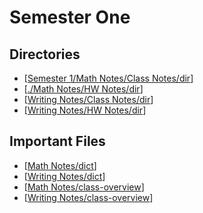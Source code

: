 # Semester One

## Directories 
- [[Semester 1/Math Notes/Class Notes/dir]]
- [[./Math Notes/HW Notes/dir]]
- [[Writing Notes/Class Notes/dir]]
- [[Writing Notes/HW Notes/dir]]

## Important Files
- [[Math Notes/dict]]
- [[Writing Notes/dict]]
- [[Math Notes/class-overview]]
- [[Writing Notes/class-overview]]



[//begin]: # "Autogenerated link references for markdown compatibility"
[Semester 1/Math Notes/Class Notes/dir]: <Math Notes/Class Notes/dir.md> "Math Class Directory"
[./Math Notes/HW Notes/dir]: <Math Notes/HW Notes/dir.md> "Math HW Notes Directory"
[Writing Notes/Class Notes/dir]: <Writing Notes/Class Notes/dir.md> "Writing Class Directory"
[Writing Notes/HW Notes/dir]: <Writing Notes/HW Notes/dir.md> "Writing Class Dir"
[Math Notes/dict]: <Math Notes/dict.md> "Math Dictionary"
[Writing Notes/dict]: <Writing Notes/dict.md> "Writing Buzzword Dictionary"
[Math Notes/class-overview]: <Math Notes/class-overview.md> "Math Class Overview"
[Writing Notes/class-overview]: <Writing Notes/class-overview.md> "Writing Class Overview"
[//end]: # "Autogenerated link references"

